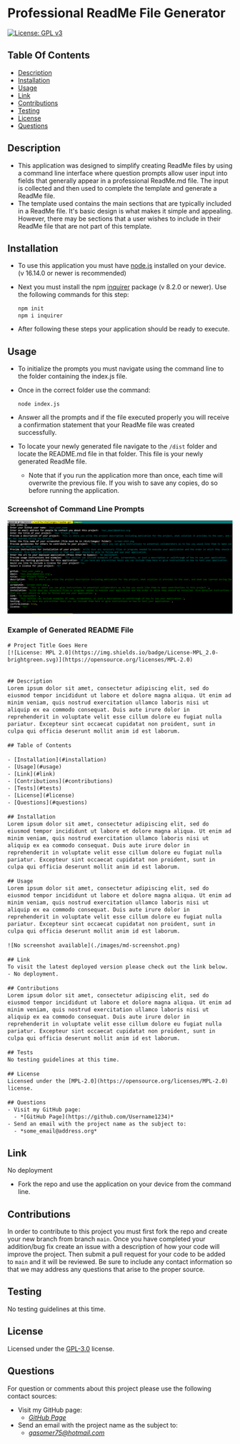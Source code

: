 # Professional ReadMe File Generator
[![License: GPL v3](https://img.shields.io/badge/License-GPLv3-blue.svg)](https://www.gnu.org/licenses/gpl-3.0)

## Table Of Contents

- [Description](#description)
- [Installation](#installation)
- [Usage](#usage)
- [Link](#link)
- [Contributions](#contributions)
- [Testing](#testing)
- [License](#license)
- [Questions](#questions)

## Description

- This application was designed to simplify creating ReadMe files by using a command line interface where question prompts allow user input into fields that generally appear in a professional ReadMe.md file. The input is collected and then used to complete the template and generate a ReadMe file.
- The template used contains the main sections that are typically included in a ReadMe file. It's basic design is what makes it simple and appealing. However, there may be sections that a user wishes to include in their ReadMe file that are not part of this template.

## Installation
- To use this application you must have [node.js](https://nodejs.org/en/download/) installed on your device. (v 16.14.0 or newer is recommended)
- Next you must install the npm [inquirer](https://www.npmjs.com/package/inquirer) package (v 8.2.0 or newer). Use the following commands for this step: 

      npm init
      npm i inquirer

- After following these steps your application should be ready to execute.

## Usage
- To initialize the prompts you must navigate using the command line to the folder containing the index.js file. 
- Once in the correct folder use the command:

      node index.js
    
- Answer all the prompts and if the file executed properly you will receive a confirmation statement that your ReadMe file was created successfully. 
- To locate your newly generated file navigate to the `/dist` folder and locate the README.md file in that folder. This file is your newly generated ReadMe file. 
  - Note that if you run the application more than once, each time will overwrite the previous file. If you wish to save any copies, do so before running the application.

### Screenshot of Command Line Prompts
![Command Line Prompts](/assets/images/cl-screenshot.png)

### Example of Generated README File
    # Project Title Goes Here
    [![License: MPL 2.0](https://img.shields.io/badge/License-MPL_2.0-brightgreen.svg)](https://opensource.org/licenses/MPL-2.0)


    ## Description
    Lorem ipsum dolor sit amet, consectetur adipiscing elit, sed do eiusmod tempor incididunt ut labore et dolore magna aliqua. Ut enim ad minim veniam, quis nostrud exercitation ullamco laboris nisi ut aliquip ex ea commodo consequat. Duis aute irure dolor in reprehenderit in voluptate velit esse cillum dolore eu fugiat nulla pariatur. Excepteur sint occaecat cupidatat non proident, sunt in culpa qui officia deserunt mollit anim id est laborum.

    ## Table of Contents

    - [Installation](#installation)
    - [Usage](#usage)
    - [Link](#link)
    - [Contributions](#contributions)
    - [Tests](#tests)
    - [License](#license)
    - [Questions](#questions)

    ## Installation
    Lorem ipsum dolor sit amet, consectetur adipiscing elit, sed do eiusmod tempor incididunt ut labore et dolore magna aliqua. Ut enim ad minim veniam, quis nostrud exercitation ullamco laboris nisi ut aliquip ex ea commodo consequat. Duis aute irure dolor in reprehenderit in voluptate velit esse cillum dolore eu fugiat nulla pariatur. Excepteur sint occaecat cupidatat non proident, sunt in culpa qui officia deserunt mollit anim id est laborum.

    ## Usage
    Lorem ipsum dolor sit amet, consectetur adipiscing elit, sed do eiusmod tempor incididunt ut labore et dolore magna aliqua. Ut enim ad minim veniam, quis nostrud exercitation ullamco laboris nisi ut aliquip ex ea commodo consequat. Duis aute irure dolor in reprehenderit in voluptate velit esse cillum dolore eu fugiat nulla pariatur. Excepteur sint occaecat cupidatat non proident, sunt in culpa qui officia deserunt mollit anim id est laborum.

    ![No screenshot available](./images/md-screenshot.png)

    ## Link
    To visit the latest deployed version please check out the link below.
    - No deployment.

    ## Contributions
    Lorem ipsum dolor sit amet, consectetur adipiscing elit, sed do eiusmod tempor incididunt ut labore et dolore magna aliqua. Ut enim ad minim veniam, quis nostrud exercitation ullamco laboris nisi ut aliquip ex ea commodo consequat. Duis aute irure dolor in reprehenderit in voluptate velit esse cillum dolore eu fugiat nulla pariatur. Excepteur sint occaecat cupidatat non proident, sunt in culpa qui officia deserunt mollit anim id est laborum.

    ## Tests
    No testing guidelines at this time.
    
    ## License
    Licensed under the [MPL-2.0](https://opensource.org/licenses/MPL-2.0) license.

    ## Questions
    - Visit my GitHub page:
      - *[GitHub Page](https://github.com/Username1234)*
    - Send an email with the project name as the subject to:
      - *some_email@address.org*

## Link
No deployment
  - Fork the repo and use the application on your device from the command line.

## Contributions
In order to contribute to this project you must first fork the repo and create your new branch from branch 
`main`. Once you have completed your addition/bug fix create an issue with a description of how your code will improve the project. Then submit a pull request for your code to be added to `main` and
it will be reviewed. Be sure to include any contact information so that we may address any questions that arise to the proper source.

## Testing
No testing guidelines at this time.

## License
Licensed under the [GPL-3.0](https://opensource.org/licenses/GPL-3.0) license.

## Questions
For question or comments about this project please use the following contact sources:
- Visit my GitHub page:
  - *[GitHub Page](https://github.com/gasomer75)*
- Send an email with the project name as the subject to:
  - *gasomer75@hotmail.com*
